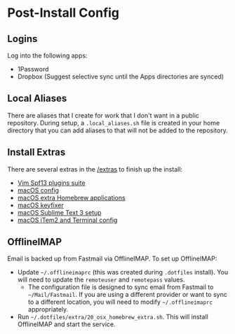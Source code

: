 # Post-Install Config

## Logins

Log into the following apps:

- 1Password
- Dropbox (Suggest selective sync until the Apps directories are synced)

## Local Aliases

There are aliases that I create for work that I don't want in a public repository. During setup, a `.local_aliases.sh` file is created in your home directory that you can add aliases to that will not be added to the repository.

## Install Extras

There are several extras in the [/extras](/extras) to finish up the install:

- [Vim Spf13 plugins suite](extras/10_vimSpf13.sh)
- [macOS config](extras/20_osx_config.sh)
- [macOS extra Homebrew applications](20_osx_homebrew_extra.sh)
- [macOS keyfixer](20_osx_keyfixer.sh)
- [macOS Sublime Text 3 setup](40_osx_sublime_text.sh)
- [macOS iTem2 and Terminal config](50_osx_item_and_terminal.sh)

## OfflineIMAP

Email is backed up from Fastmail via OfflineIMAP. To set up OfflineIMAP:

- Update `~/.offlineimaprc` (this was created during `.dotfiles` install). You will need to update the `remoteuser` and `remotepass` values.
    - The configuration file is designed to sync email from Fastmail to `~/Mail/Fastmail`. If you are using a different provider or want to sync to a different location, you will need to modify `~/.offlineimaprc` appropriately.
- Run `~/.dotfiles/extra/20_osx_homebrew_extra.sh`. This will install OfflineIMAP and start the service.
